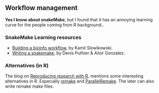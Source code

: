 ## Workflow management

**Yes I know about snakeMake**, but I found that it has an annoying learning curve for the people coming from R background..

### SnakeMake Learning resources
+ [Building a bioinfo workflow](https://slowkow.com/notes/snakemake-tutorial/), by Kamil Slowikowski.
+ [Writing a snakemake](http://www.annotathon.org/courses/ABD/practical/snakemake/snake_intro.html), by Denis Puthier & Aitor Gonzalez.


### Alternatives (in R)

The blog on [Reproducing research with R](http://will-landau.com/2016/06/14/workflow/), mentions some interesting alternatives in R.
Especially [remake](https://github.com/richfitz/remake) and [ParallelRemake](https://github.com/wlandau/parallelRemake). 
The later can also write remake make files.
